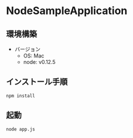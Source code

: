 # NodeSampleApplication

## 環境構築

- バージョン
   - OS: Mac
   - node: v0.12.5

## インストール手順

```
npm install
```

## 起動

```
node app.js
```
